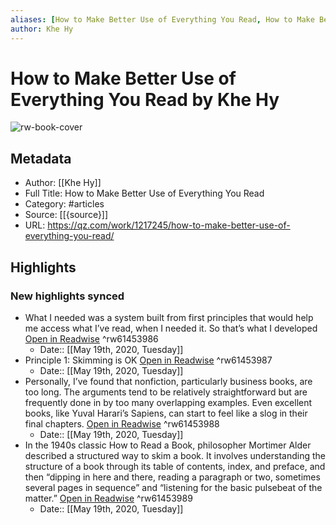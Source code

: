 ```yaml
---
aliases: [How to Make Better Use of Everything You Read, How to Make Better Use of Everything You Read]
author: Khe Hy
---
```

# How to Make Better Use of Everything You Read by Khe Hy

![rw-book-cover](https://readwise-assets.s3.amazonaws.com/static/images/article2.74d541386bbf.png)

## Metadata
- Author: [[Khe Hy]]
- Full Title: How to Make Better Use of Everything You Read
- Category: #articles
- Source: [[{source}]]
- URL: https://qz.com/work/1217245/how-to-make-better-use-of-everything-you-read/

## Highlights
### New highlights synced
- What I needed was a system built from first principles that would help me access what I’ve read, when I needed it. So that’s what I developed [Open in Readwise](https://readwise.io/open/61453986) ^rw61453986
    - Date:: [[May 19th, 2020, Tuesday]]
- Principle 1: Skimming is OK [Open in Readwise](https://readwise.io/open/61453987) ^rw61453987
    - Date:: [[May 19th, 2020, Tuesday]]
- Personally, I’ve found that nonfiction, particularly business books, are too long. The arguments tend to be relatively straightforward but are frequently done in by too many overlapping examples. Even excellent books, like Yuval Harari’s Sapiens, can start to feel like a slog in their final chapters. [Open in Readwise](https://readwise.io/open/61453988) ^rw61453988
    - Date:: [[May 19th, 2020, Tuesday]]
- In the 1940s classic How to Read a Book, philosopher Mortimer Alder described a structured way to skim a book. It involves understanding the structure of a book through its table of contents, index, and preface, and then “dipping in here and there, reading a paragraph or two, sometimes several pages in sequence” and “listening for the basic pulsebeat of the matter.” [Open in Readwise](https://readwise.io/open/61453989) ^rw61453989
    - Date:: [[May 19th, 2020, Tuesday]]
